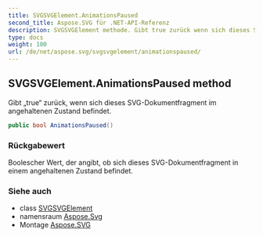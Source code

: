 ```yaml
---
title: SVGSVGElement.AnimationsPaused
second_title: Aspose.SVG für .NET-API-Referenz
description: SVGSVGElement methode. Gibt true zurück wenn sich dieses SVGDokumentfragment im angehaltenen Zustand befindet.
type: docs
weight: 100
url: /de/net/aspose.svg/svgsvgelement/animationspaused/
---
```

## SVGSVGElement.AnimationsPaused method

Gibt „true“ zurück, wenn sich dieses SVG-Dokumentfragment im angehaltenen Zustand befindet.

```csharp
public bool AnimationsPaused()
```

### Rückgabewert

Boolescher Wert, der angibt, ob sich dieses SVG-Dokumentfragment in einem angehaltenen Zustand befindet.

### Siehe auch

* class [SVGSVGElement](../)
* namensraum [Aspose.Svg](../../svgsvgelement/)
* Montage [Aspose.SVG](../../../)


